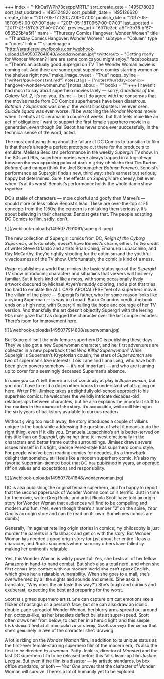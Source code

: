 +++
index = "-KkOa5WPh73csqppMRTL"
sort_create_date = 1495078020
sort_last_updated = 1495124820
sort_publish_date = 1495126620
create_date = "2017-05-17T20:27:00-07:00"
publish_date = "2017-05-18T09:57:00-07:00"
date = "2017-05-18T09:57:00-07:00"
last_updated = "2017-05-18T09:27:00-07:00"
preview_url = "637fc3cb-a9f1-3b75-bf57-053525b4a5f1"
name = "Thursday Comics Hangover: Wonder Women"
title = "Thursday Comics Hangover: Wonder Women"
subtype = "Column"
type = "notes"
link = ""
shareimage = "http://seattlereviewofbooks.com/webhook-uploads/1495077841648/wonderwoman.jpg"
twitterauto = "Getting ready for Wonder Woman? Here are some comics you might enjoy."
facebookauto = "There's an actually good Supergirl on TV. The Wonder Woman movie is coming out. And there are some great superhero comics starring women on the shelves right now."
make_image_tweet = "True"
notes_byline = ["writers/paul-constant.md"]
notes_tags = ["notes/thursday-comics-hangover-wonder-women.md"]
notes_about = ""
books = ""
+++
I haven’t had much to say about superhero movies lately — sorry, *Guardians of the Galaxy Vol. 2*, it’s not you, it’s me — but I do agree with the consensus that the movies made from DC Comics superheroes have been disastrous. *Batman V Superman* was one of the worst blockbusters I’ve ever seen. *Suicide Squad* was even worse. I’ll be watching the *Wonder Woman* movie when it debuts at Cinerama in a couple of weeks, but that feels more like an act of obligation: I want to support the first female superhero movie in a generation, even though Gal Gadot has never once ever successfully, in the technical sense of the word, acted. 

The most confusing thing about the failure of DC Comics to transition to film is that there’s already a perfect prototype out there for the producers to emulate: Melissa Benoist’s performance in the weekly *Supergirl* TV show. In the 80s and 90s, superhero movies were always trapped in a tug-of-war between the two opposing poles of dark-n-gritty (think the first Tim Burton *Batman*) and campy (think the Joel Schumacher *Batman Forever*). Benoist’s performance as Supergirl finds a new, third way: she’s earnest but serious, happy but determined. Sure, the effects on *Supergirl* are cheesy, but even when it’s at its worst, Benoist’s performance holds the whole damn show together. 

DC’s stable of characters — more colorful and goofy than Marvel’s — should more or less follow Benoist’s lead. These are over-the-top sci-fi concepts from the 1950s; the concern is not taking them seriously. It’s about believing in their character. Benoist gets that. The people adapting DC Comics to film, sadly, don’t.

<p class="image-left">![](/webhook-uploads/1495077991061/supergirl.jpeg)</p>

The new collection of Supergirl comics from DC, *Reign of the Cyborg Superman*, unfortunately, doesn’t have Benoist’s charm, either. To the credit of writer Steve Orlando and artists Brian Ching, Emanuela Lupacchino, and Ray McCarthy, they’re rightly shooting for the optimism and the youthful vivaciousness of the TV show. Unfortunately, the comic is kind of a mess.

*Reign* establishes a world that mimics the basic status quo of the *Supergirl* TV show, introducing characters and situations that viewers will find very familiar. But it feels kind of like a mess, with some occasionally lively artwork obscured by Michael Atiyeh’s muddy coloring, and a plot that tries too hard to emulate the ALL CAPS APOCALYPSE feel of a superhero movie. The villain of the piece — Supergirl’s father, who for some reason looks like a cyborg Superman — is way too broad. But to Orlando’s credit, the book ends on a high note, with Supergirl nailing the hope and courage of her TV version. And thankfully the art doesn’t objectify Supergirl with the leering 90s male gaze that has dogged the character over the last couple decades. There’s room for improvement here.

<p class="image-left">![](/webhook-uploads/1495077914808/superwoman.jpg)</p>

But Supergirl isn’t the only female superhero DC is publishing these days. They’ve also got a new Superwoman character, and her first adventures are collected in a new paperback titled *Who Killed Superwoman?* While Supergirl is Superman’s Kryptonian cousin, the stars of *Superwoman* are two of superman’s love interests: Lois Lane and Lana Lang, who have both been given powers somehow — it’s not important — and who are teaming up to cover for a seemingly deceased Superman’s absence. 

In case you can’t tell, there’s a lot of continuity at play in *Superwoman*, but you don’t have to read a dozen other books to understand what’s going on here. Writer Phil Jiminez takes a delightfully old-school approach to his superhero comics: he welcomes the weirdly intricate decades-old relationships between characters, but he also explains the important stuff to the readers in the course of the story. It’s accessible, while still hinting at the sixty years of backstory available to curious readers.

Without giving too much away, the story introduces a couple of villains unique to the book while addressing the question of what it means to do the right thing, even if it kills you. Emanuela Lupacchino’s art is better-served on this title than on *Supergirl*, giving her time to invest emotionally in the characters and better frame out the surroundings. Jiminez draws several issues himself in his tight, George Perez-style 80s superhero comic style. For people who’ve been reading comics for decades, it’s a throwback delight that somehow still feels like a modern superhero comic. It’s also my favorite Superman-themed book that DC has published in years, an operatic riff on values and expectations and responsibility.

<p class="image-left">![](/webhook-uploads/1495077841648/wonderwoman.jpg)</p>

DC is also publishing the original female superhero, and I’m happy to report that the second paperback of Wonder Woman comics is terrific. Just in time for the movie, writer Greg Rucka and artist Nicola Scott have told an origin story for Wonder Woman that audiences will find to be compelling and modern and fun. (Yes, even though there’s a number “2” on the spine, *Year One* is an origin story and can be read on its own. Sometimes comics are dumb.) 

Generally, I’m against retelling origin stories in comics; my philosophy is just murder the parents in a flashback and get on with the story. But Wonder Woman has needed a good origin story for just about her entire life as a character, and Rucka succeeds where so many others have failed by making her eminently relatable.

Yes, this Wonder Woman is wildly powerful. Yes, she bests all of her fellow Amazons in hand-to-hand combat. But she’s also a total nerd, and when she first comes into contact with our modern world she can’t speak English, which gives her a relatable vulnerability. When she goes to a mall, she’s overwhelmed by all the sights and sounds and smells. (She asks a translator, “Why does the air taste this way?”) She’s tough and curious and exuberant, expecting the best and preparing for the worst.

Scott is a gifted superhero artist. She can capture difficult emotions like a flicker of nostalgia on a person’s face, but she can also draw an iconic double-page spread of Wonder Woman, her blurry arms spread out around her, octopus-like, as her bracelets deflect bullets at super-speed. Scott often draws her from below, to cast her in a heroic light, and this simple trick doesn’t feel at all manipulative or cheap; Scott conveys the sense that she’s genuinely in awe of the character she’s drawing.

A lot is riding on the *Wonder Woman* film. In addition to its unique status as the first-ever female-starring superhero film of the modern era, it’s also the first to be directed by a woman (Patty Jenkins, director of *Monster*) and the last DC superhero film to be released before this fall’s team-up film *Justice League*. But even if the film is a disaster — by artistic standards, by box office standards, or both — *Year One* proves that the character of Wonder Woman will survive. There’s a lot of humanity yet to be explored.

